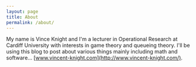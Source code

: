 ```yaml
---
layout: page
title: About
permalink: /about/
---
```


My name is Vince Knight and I'm a lecturer in Operational Research at Cardiff University with interests in game theory and queueing theory. I'll be using this blog to post about various things mainly including math and software... [www.vincent-knight.com](http://www.vincent-knight.com/).
